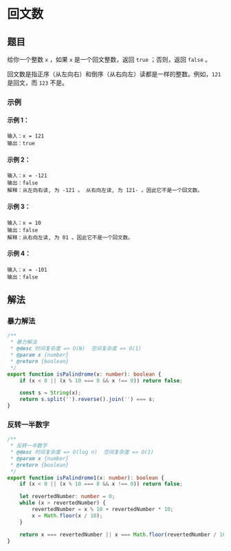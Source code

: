 # 回文数
## 题目
给你一个整数 `x` ，如果 `x` 是一个回文整数，返回 `true` ；否则，返回 `false` 。

回文数是指正序（从左向右）和倒序（从右向左）读都是一样的整数。例如，`121` 是回文，而 `123` 不是。

### 示例
#### 示例 1：

```
输入：x = 121
输出：true
```
#### 示例 2：

```
输入：x = -121
输出：false
解释：从左向右读, 为 -121 。 从右向左读, 为 121- 。因此它不是一个回文数。
```
#### 示例 3：

```
输入：x = 10
输出：false
解释：从右向左读, 为 01 。因此它不是一个回文数。
```
#### 示例 4：

```
输入：x = -101
输出：false
```

## 解法
### 暴力解法
```typescript
/**
 * 暴力解法
 * @desc 时间复杂度 => O(N)  空间复杂度 => O(1)
 * @param x {number}
 * @return {boolean}
 */
export function isPalindrome(x: number): boolean {
    if (x < 0 || (x % 10 === 0 && x !== 0)) return false;

    const s = String(x);
    return s.split('').reverse().join('') === s;
}
```

### 反转一半数字
```typescript
/**
 * 反转一半数字
 * @desc 时间复杂度 => O(log n)  空间复杂度 => O(1)
 * @param x {number}
 * @return {boolean}
 */
export function isPalindrome1(x: number): boolean {
    if (x < 0 || (x % 10 === 0 && x !== 0)) return false;

    let revertedNumber: number = 0;
    while (x > revertedNumber) {
        revertedNumber = x % 10 + revertedNumber * 10;
        x = Math.floor(x / 10);
    }

    return x === revertedNumber || x === Math.floor(revertedNumber / 10);
}
```

